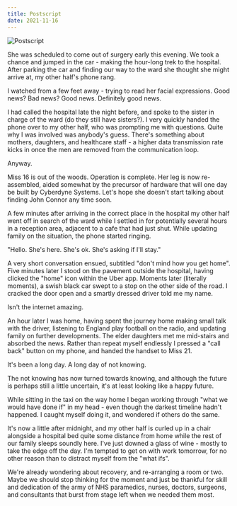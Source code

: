 ```yaml
---
title: Postscript
date: 2021-11-16
---
```


![Postscript](https://source.unsplash.com/d34DtRp1bqo/1600x900)

She was scheduled to come out of surgery early this evening. We took a chance and jumped in the car - making the hour-long trek to the hospital. After parking the car and finding our way to the ward she thought she might arrive at, my other half's phone rang.

I watched from a few feet away - trying to read her facial expressions. Good news? Bad news? Good news. Definitely good news.

I had called the hospital late the night before, and spoke to the sister in charge of the ward (do they still have sisters?). I very quickly handed the phone over to my other half, who was prompting me with questions. Quite why I was involved was anybody's guess. There's something about mothers, daughters, and healthcare staff - a higher data transmission rate kicks in once the men are removed from the communication loop.

Anyway.

Miss 16 is out of the woods. Operation is complete. Her leg is now re-assembled, aided somewhat by the precursor of hardware that will one day be built by Cyberdyne Systems. Let's hope she doesn't start talking about finding John Connor any time soon.

A few minutes after arriving in the correct place in the hospital my other half went off in search of the ward while I settled in for potentially several hours in a reception area, adjacent to a cafe that had just shut. While updating family on the situation, the phone started ringing.

"Hello. She's here. She's ok. She's asking if I'll stay."

A very short conversation ensued, subtitled "don't mind how you get home". Five minutes later I stood on the pavement outside the hospital, having clicked the "home" icon within the Uber app. Moments later (literally moments), a swish black car swept to a stop on the other side of the road. I cracked the door open and a smartly dressed driver told me my name.

Isn't the internet amazing.

An hour later I was home, having spent the journey home making small talk with the driver, listening to England play football on the radio, and updating family on further developments. The elder daughters met me mid-stairs and absorbed the news. Rather than repeat myself endlessly I pressed a "call back" button on my phone, and handed the handset to Miss 21.

It's been a long day. A long day of not knowing.

The not knowing has now turned towards knowing, and although the future is perhaps still a little uncertain, it's at least looking like a happy future.

While sitting in the taxi on the way home I began working through "what we would have done if" in my head - even though the darkest timeline hadn't happened. I caught myself doing it, and wondered if others do the same.

It's now a little after midnight, and my other half is curled up in a chair alongside a hospital bed quite some distance from home while the rest of our family sleeps soundly here. I've just downed a glass of wine - mostly to take the edge off the day. I'm tempted to get on with work tomorrow, for no other reason than to distract myself from the "what ifs".

We're already wondering about recovery, and re-arranging a room or two. Maybe we should stop thinking for the moment and just be thankful for skill and dedication of the army of NHS paramedics, nurses, doctors, surgeons, and consultants that burst from stage left when we needed them most.
